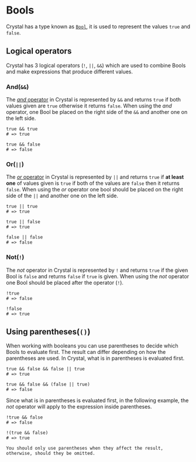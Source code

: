 # Bools

Crystal has a type known as [`Bool`][bools], it is used to represent the values `true` and `false`.

## Logical operators

Crystal has 3 logical operators (`!`, `||`, `&&`) which are used to combine Bools and make expressions that produce different values.

### And(`&&`)

The [_and_ operator][and] in Crystal is represented by `&&` and returns `true` if both values given are `true` otherwise it returns `false`.
When using the _and_ operator, one Bool be placed on the right side of the `&&` and another one on the left side.

```crystal
true && true
# => true

true && false
# => false
```

### Or(`||`)

The [_or_ operator][or] in Crystal is represented by `||` and returns `true` if **at least one** of values given is `true` if both of the values are `false` then it returns `false`.
When using the _or_ operator one bool should be placed on the right side of the `||` and another one on the left side.

```crystal
true || true
# => true

true || false
# => true

false || false
# => false
```

### Not(`!`)

The _not_ operator in Crystal is represented by `!` and returns `true` if the given Bool is `false` and returns `false` if `true` is given.
When using the _not_ operator one Bool should be placed after the operator (`!`).

```crystal
!true
# => false

!false
# => true
```

## Using parentheses(`()`)

When working with booleans you can use parentheses to decide which Bools to evaluate first.
The result can differ depending on how the parentheses are used.
In Crystal, what is in parentheses is evaluated first.

```crystal
true && false && false || true
# => true

true && false && (false || true)
# => false
```

Since what is in parentheses is evaluated first, in the following example, the _not_ operator will apply to the expression inside parentheses.

```crystal
!true && false
# => false

!(true && false)
# => true
```

```exercism/note
You should only use parentheses when they affect the result, otherwise, should they be omitted.
```

[bools]: https://crystal-lang.org/reference/1.7/syntax_and_semantics/literals/bool.html
[and]: https://crystal-lang.org/reference/1.7/syntax_and_semantics/and.html
[or]: https://crystal-lang.org/reference/1.7/syntax_and_semantics/or.html

